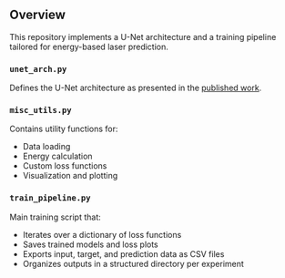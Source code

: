 ## Overview

This repository implements a U-Net architecture and a training pipeline tailored for energy-based laser prediction.

### `unet_arch.py`
Defines the U-Net architecture as presented in the [published work](https://opg.optica.org/oe/fulltext.cfm?uri=oe-32-24-42692&id=562704).

### `misc_utils.py`
Contains utility functions for:
- Data loading  
- Energy calculation  
- Custom loss functions  
- Visualization and plotting  

### `train_pipeline.py`
Main training script that:
- Iterates over a dictionary of loss functions  
- Saves trained models and loss plots  
- Exports input, target, and prediction data as CSV files  
- Organizes outputs in a structured directory per experiment
